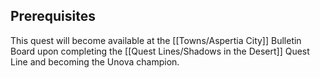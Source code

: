 ## Prerequisites

This quest will become available at the [[Towns/Aspertia City]] Bulletin Board upon completing the [[Quest Lines/Shadows in the Desert]] Quest Line and becoming the Unova champion.